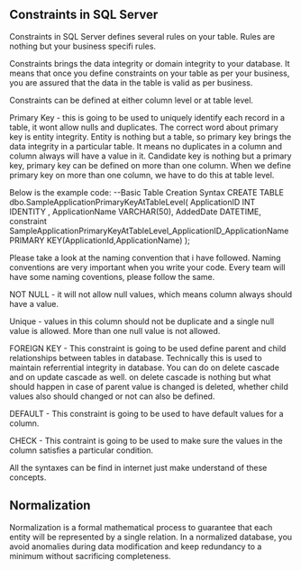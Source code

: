 ## Constraints in SQL Server

Constraints in SQL Server defines several rules on your table. Rules are nothing but your business specifi rules.

Constraints brings the data integrity or domain integrity to your database. It means that once you define constraints on your table as per your business, you are assured that the data in the table is
valid as per business.

Constraints can be defined at either column level or at table level.

Primary Key - this is going to be used to uniquely identify each record in a table, it wont allow nulls and duplicates. The correct word about primary key is entity integrity. Entity is nothing but a table, so primary key brings the data integrity in a particular table. It means no duplicates in a column and column always will have a value in it. Candidate key is nothing but a primary key, primary key can be 
defined on more than one column. When we define primary key on more than one column, we have to do this at table level.

Below is the example code:
--Basic Table Creation Syntax
CREATE TABLE dbo.SampleApplicationPrimaryKeyAtTableLevel(
ApplicationID INT IDENTITY ,
ApplicationName VARCHAR(50),
AddedDate DATETIME,
constraint SampleApplicationPrimaryKeyAtTableLevel_ApplicationID_ApplicationName PRIMARY KEY(ApplicationId,ApplicationName)
);

Please take a look at the naming convention that i have followed. Naming conventions are very important when you write your code. Every team will have some naming coventions, please follow the same.


NOT NULL - it will not allow null values, which means column always should have a value.

Unique - values in this column should not be duplicate and a single null value is allowed. More than one null value is not allowed.

FOREIGN KEY - This constraint is going to be used define parent and child relationships between tables in database. Technically this is used to maintain referrential integrity in database. You can do on delete cascade and on update cascade as well. on delete cascade is nothing but what should happen in case of parent value is changed is deleted, whether child values also should changed or not can also be defined.

DEFAULT - This constraint is going to be used to have default values for a column.

CHECK - This contraint is going to be used to make sure the values in the column satisfies a particular condition.

All the syntaxes can be find in internet just make understand of these concepts.

## Normalization
Normalization is a formal mathematical process to guarantee that each entity will be represented by a single relation. In a normalized database, you avoid anomalies during data modification and keep redundancy to a minimum without sacrificing completeness.

